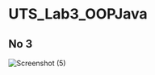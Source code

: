 # UTS_Lab3_OOPJava
## No 3
![Screenshot (5)](https://user-images.githubusercontent.com/110342947/236641768-0811b51a-d7bf-4ab6-b533-71aec06824e5.png)
